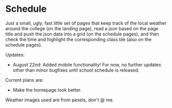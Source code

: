 # Schedule

Just a small, ugly, fast little set of pages that keep track of the local weather around the college (on the landing page), read a json based on the page title and push the json data into a grid (on the schedule pages), and then check the time and highlight the corresponding class tile (also on the schedule pages).

Updates:
  - August 22nd: Added mobile functionality! For now, no further updates other than minor bugfixes until school schedule is released.

Current plans are: 
  - Make the homepage look better.

Weather images used are from pexels, don't @ me.
